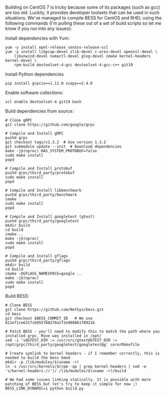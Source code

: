 Building on CentOS 7 is tricky because some of its packages (such as gcc) are too old. Luckily, it provides developer toolsets that can be used in such situations. We've managed to compile BESS for CentOS and RHEL using the following commands (I'm pulling these out of a set of build scripts so let me know if you run into any issues):

Install dependencies with Yum:
```
yum -y install epel-release centos-release-scl
yum -y install libpcap-devel zlib-devel c-ares-devel openssl-devel \
    libunwind-devel numactl-devel glog-devel cmake kernel-headers kernel-devel \
    rpm-build devtoolset-4-gcc devtoolset-4-gcc-c++ git19
```
Install Python dependencies
```
pip install grpcio==1.11.0 scapy==2.4.0
```
Enable software collections:
```
scl enable devtoolset-4 git19 bash
```
Build dependencies from source:
```
# Clone gRPC
git clone https://github.com/google/grpc

# Compile and Install gRPC
pushd grpc
git checkout tags/v1.3.2  # Use version 1.3.2
git submodule update --init  # Download dependencies
make -j$(nproc) HAS_SYSTEM_PROTOBUF=false
sudo make install
popd

# Compile and Install protobuf
pushd grpc/third_party/protobuf
sudo make install
popd

# Compile and Install libbenchmark
pushd grpc/third_party/benchmark
cmake .
sudo make install
popd

# Compile and Install googletest (gtest)
pushd grpc/third_party/googletest
mkdir build
cd build
cmake ..
make -j$(nproc)
sudo make install
popd

# Compile and Install gflags
pushd grpc/third_party/gflags
mkdir build
cd build
cmake -DGFLAGS_NAMESPACE=google ..
make -j$(nproc)
sudo make install
popd
```
Build BESS:
```
# Clone BESS
git clone https://github.com/NetSys/bess.git
cd bess
git checkout $BESS_COMMIT_ID   # We use 811ef1ce6317cb9557b0270a1f2e908861f8921b

# Patch BESS - you'll need to modify this to match the path where you installed grpc. Mine was installed in /opt/
sed -i 's@GTEST_DIR := /usr/src/gtest@GTEST_DIR := /opt/grpc/third_party/googletest/googletest@g' core/Makefile

# Create symlink to kernel headers - if I remember correctly, this is needed to build the bess kmod
mkdir -p /lib/modules/$(uname -r)
ln -s /usr/src/kernels/$(rpm -qa | grep kernel-headers | sed -e 's/kernel-headers-//')/ /lib/modules/$(uname -r)/build

# We had some issues linking statically. It is possible with more patching of BESS but let's try to keep it simple for now ;)
BESS_LINK_DYNAMIC=1 python build.py
```
